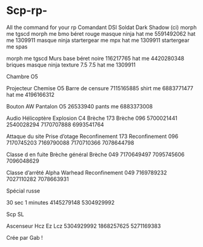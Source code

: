 # Scp-rp-
All the command for your rp 
Comandant DSI Soldat Dark Shadow (ci)
morph me tgscd morph me bmo
béret rouge masque ninja
hat me 5591492062 hat me 1309911
masque ninja startergear me mpx
hat me 1309911 startergear me spas



morph me tgscd Murs base
béret noire 116217765
hat me 4420280348 briques
masque ninja texture 7.5 7.5
hat me 1309911



Chambre O5

Projecteur         Chemise O5            Barre de censure
7115165885      shirt me 6883771477     hat me 4196166312

Bouton AW          Pantalon O5
26533940        pants me 6883373008



Audio
Hélicoptère     Explosion    C4 Brèche    173 Brèche 096
5700021441     2540028294    7170707888    6993541764

Attaque du site     Prise d’otage    Reconfinement 173   Reconfinement 096
7170745203           7169790088           7170710366          7078644798

Classe d en fuite            Brèche général      Brèche 049
7170649497                     7095745606        7096048629

Classe d’arrêté         Alpha  Warhead    Reconfinement 049
7169789232                7027110282         7078663931

Spécial russe

30 sec           1 minutes
4145279148       5304929992

Scp SL

Ascenseur       Hcz Ez        Lcz
5304929992    1868257625   5271169383

Crée par Gab ! 
